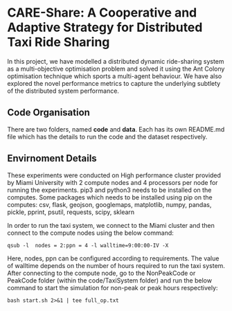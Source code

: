 # CARE-Share: A Cooperative and Adaptive Strategy for Distributed Taxi Ride Sharing

In this project, we have modelled a distributed dynamic ride-sharing system as a multi-objective optimisation problem and solved it using the Ant Colony optimisation technique which sports a multi-agent behaviour. We have also explored the novel performance metrics to capture the underlying subtlety of the distributed system performance.

## Code Organisation

There are two folders, named **code** and **data**. Each has its own README.md file which has the details to run the code and the dataset respectively.

## Envirnoment Details

These experiments were conducted on High performance cluster provided by Miami University with 2 compute nodes and 4 processors per node for running the experiments. pip3 and python3 needs to be installed on the computes. Some packages which needs to be installed using pip on the computes: csv, flask, geojson, googlemaps, matplotlib, numpy, pandas, pickle, pprint, psutil, requests, scipy, sklearn

In order to run the taxi system, we connect to the Miami cluster and then connect to the compute nodes using the below command:

```
qsub -l  nodes = 2:ppn = 4 -l walltime=9:00:00-IV -X
```

Here, nodes, ppn can be configured according to requirements. The value of walltime depends on the number of hours required to run the taxi system. After connecting to the compute node, go to the NonPeakCode or PeakCode folder (within the code/TaxiSystem folder) and run the below command to start the simulation for non-peak or peak hours respectively:

```
bash start.sh 2>&1 | tee full_op.txt
```